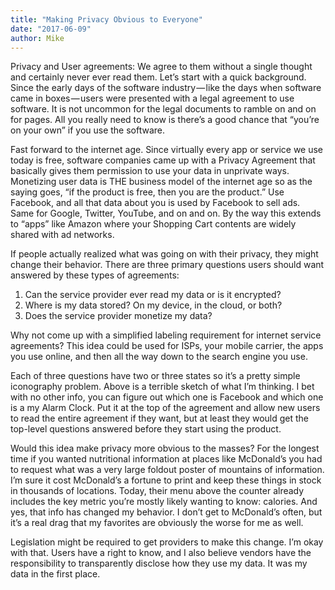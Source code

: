 ```yaml
---
title: "Making Privacy Obvious to Everyone"
date: "2017-06-09"
author: Mike
---
```


Privacy and User agreements: We agree to them without a single thought and certainly never ever read them. Let’s start with a quick background. Since the early days of the software industry — like the days when software came in boxes — users were presented with a legal agreement to use software. It is not uncommon for the legal documents to ramble on and on for pages. All you really need to know is there’s a good chance that “you’re on your own” if you use the software.

Fast forward to the internet age. Since virtually every app or service we use today is free, software companies came up with a Privacy Agreement that basically gives them permission to use your data in unprivate ways. Monetizing user data is THE business model of the internet age so as the saying goes, “if the product is free, then you are the product.” Use Facebook, and all that data about you is used by Facebook to sell ads. Same for Google, Twitter, YouTube, and on and on. By the way this extends to “apps” like Amazon where your Shopping Cart contents are widely shared with ad networks.

If people actually realized what was going on with their privacy, they might change their behavior. There are three primary questions users should want answered by these types of agreements:

1. Can the service provider ever read my data or is it encrypted?
2. Where is my data stored? On my device, in the cloud, or both?
3. Does the service provider monetize my data?

Why not come up with a simplified labeling requirement for internet service agreements? This idea could be used for ISPs, your mobile carrier, the apps you use online, and then all the way down to the search engine you use.

Each of three questions have two or three states so it’s a pretty simple iconography problem. Above is a terrible sketch of what I’m thinking. I bet with no other info, you can figure out which one is Facebook and which one is a my Alarm Clock. Put it at the top of the agreement and allow new users to read the entire agreement if they want, but at least they would get the top-level questions answered before they start using the product.

Would this idea make privacy more obvious to the masses? For the longest time if you wanted nutritional information at places like McDonald’s you had to request what was a very large foldout poster of mountains of information. I’m sure it cost McDonald’s a fortune to print and keep these things in stock in thousands of locations. Today, their menu above the counter already includes the key metric you’re mostly likely wanting to know: calories. And yes, that info has changed my behavior. I don’t get to McDonald’s often, but it’s a real drag that my favorites are obviously the worse for me as well.

Legislation might be required to get providers to make this change. I’m okay with that. Users have a right to know, and I also believe vendors have the responsibility to transparently disclose how they use my data. It was my data in the first place.
